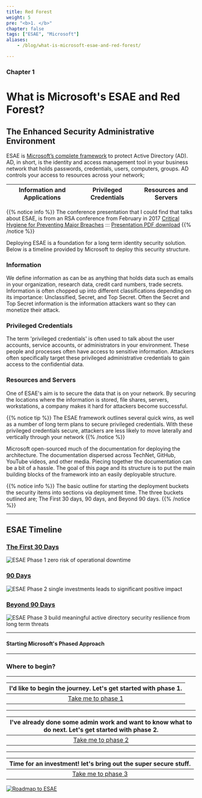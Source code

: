 ```yaml
---
title: Red Forest
weight: 5
pre: "<b>1. </b>"
chapter: false
tags: ["ESAE", "Microsoft"]
aliases:
    - /blog/what-is-microsoft-esae-and-red-forest/

---
```

### Chapter 1

# What is Microsoft's ESAE and Red Forest?

## The Enhanced Security Administrative Environment

ESAE is [Microsoft’s complete framework](https://social.technet.microsoft.com/wiki/contents/articles/37509.active-directory-red-forest-design-aka-enhanced-security-administrative-environment-esae.aspx) to protect Active Directory (AD). AD, in short, is the identity and access management tool in your business network that holds passwords, credentials, users, computers, groups. AD controls your access to resources across your network; 

| Information and Applications | Privileged Credentials | Resources and Servers |
| :----------------------------: | :----------------------: | :---------------------: |


{{% notice info %}}
The conference presentation that I could find that talks about ESAE, is from an RSA conference from February in 2017 [Critical Hygiene for Preventing Major Breaches](https://www.rsaconference.com/usa/us-2017/agenda/critical-hygiene-for-preventing-major-breaches) ::: [Presentation PDF download](https://published-prd.lanyonevents.com/published/rsaus17/sessionsFiles/3774/CXO-F02-Critical-Hygiene-for-Preventing-Major-Breaches.pdf)
{{% /notice %}}

Deploying ESAE is a foundation for a long term identity security solution.  Below is a timeline provided by Microsoft to deploy this security structure.

### Information

We define information as can be as anything that holds data such as emails in your organization, research data, credit card numbers, trade secrets. Information is often chopped up into different classifications depending on its importance: Unclassified, Secret, and Top Secret.  Often the Secret and Top Secret information is the information attackers want so they can monetize their attack. 

### Privileged Credentials

The term 'privileged credentials' is often used to talk about the user accounts, service accounts, or administrators in your environment.  These people and processes often have access to sensitive information.  Attackers often specifically target these privileged administrative credentials to gain access to the confidential data. 

### Resources and Servers

One of ESAE's aim is to secure the data that is on your network.  By securing the locations where the information is stored, file shares, servers, workstations, a company makes it hard for attackers become successful.  

{{% notice tip %}} 
The ESAE framework outlines several quick wins, as well as a number of long term plans to secure privileged credentials. With these privileged credentials secure, attackers are less likely to move laterally and vertically through your network
{{% /notice %}}

Microsoft open-sourced much of the documentation for deploying the architecture. The documentation dispersed across TechNet, GitHub, YouTube videos, and other media. Piecing together the documentation can be a bit of a hassle.  The goal of this page and its structure is to put the main building blocks of the framework into an easily deployable structure.

{{% notice info %}}
The basic outline for starting the deployment buckets the security items into sections via deployment time. The three buckets outlined are; The First 30 days, 90 days, and Beyond 90 days.
{{% /notice %}}

---
## ESAE Timeline
### [The First 30 Days](phase1)
![ESAE Phase 1 zero risk of operational downtime](</redforest/images/First30Days.png?classes=shadow>)

### [90 Days](phase2)
![ESAE Phase 2 single investments leads to significant positive impact](</redforest/images/First 90 Days.png?classes=shadow>)

### [Beyond 90 Days](phase3)
![ESAE Phase 3 build meaningful active directory security resilience from long term threats](</redforest/images/Beyond 90.png?classes=shadow>)

---
#### Starting Microsoft's Phased Approach

---
### Where to begin?
---

| I'd like to begin the journey. Let's get started with phase 1. |
| :---: |
| [Take me to phase 1](phase1)|

---

| I've already done some admin work and want to know what to do next. Let's get started with phase 2. |
| :---: |
| [Take me to phase 2](phase2) |

---

| Time for an investment! let's bring out the super secure stuff. |
| :---: |
| [Take me to phase 3](phase3) |

[![Roadmap to ESAE](</redforest/images/Roadmap First 30 and 90 Days.png?classes=shadow>)](https://docs.microsoft.com/en-us/windows-server/identity/securing-privileged-access/securing-privileged-access)
